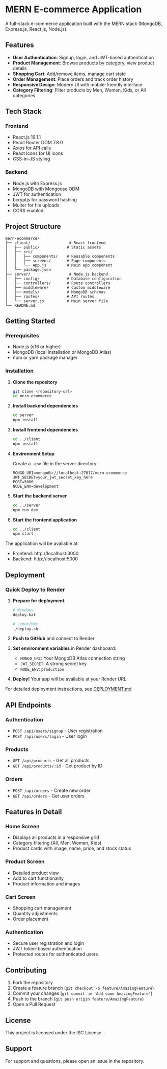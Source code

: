 # MERN E-commerce Application

A full-stack e-commerce application built with the MERN stack (MongoDB, Express.js, React.js, Node.js).

## Features

- **User Authentication**: Signup, login, and JWT-based authentication
- **Product Management**: Browse products by category, view product details
- **Shopping Cart**: Add/remove items, manage cart state
- **Order Management**: Place orders and track order history
- **Responsive Design**: Modern UI with mobile-friendly interface
- **Category Filtering**: Filter products by Men, Women, Kids, or All categories

## Tech Stack

### Frontend
- React.js 19.1.1
- React Router DOM 7.8.0
- Axios for API calls
- React Icons for UI icons
- CSS-in-JS styling

### Backend
- Node.js with Express.js
- MongoDB with Mongoose ODM
- JWT for authentication
- bcryptjs for password hashing
- Multer for file uploads
- CORS enabled

## Project Structure

```
mern-ecommerce/
├── client/                 # React frontend
│   ├── public/            # Static assets
│   ├── src/
│   │   ├── components/    # Reusable components
│   │   ├── screens/       # Page components
│   │   └── App.js         # Main app component
│   └── package.json
├── server/                 # Node.js backend
│   ├── config/            # Database configuration
│   ├── controllers/       # Route controllers
│   ├── middleware/        # Custom middleware
│   ├── models/            # MongoDB schemas
│   ├── routes/            # API routes
│   └── server.js          # Main server file
└── README.md
```

## Getting Started

### Prerequisites
- Node.js (v16 or higher)
- MongoDB (local installation or MongoDB Atlas)
- npm or yarn package manager

### Installation

1. **Clone the repository**
   ```bash
   git clone <repository-url>
   cd mern-ecommerce
   ```

2. **Install backend dependencies**
   ```bash
   cd server
   npm install
   ```

3. **Install frontend dependencies**
   ```bash
   cd ../client
   npm install
   ```

4. **Environment Setup**
   
   Create a `.env` file in the server directory:
   ```env
   MONGO_URI=mongodb://localhost:27017/mern-ecommerce
   JWT_SECRET=your_jwt_secret_key_here
   PORT=5000
   NODE_ENV=development
   ```

5. **Start the backend server**
   ```bash
   cd ../server
   npm run dev
   ```

6. **Start the frontend application**
   ```bash
   cd ../client
   npm start
   ```

The application will be available at:
- Frontend: http://localhost:3000
- Backend: http://localhost:5000

## Deployment

### Quick Deploy to Render

1. **Prepare for deployment**:
   ```bash
   # Windows
   deploy.bat
   
   # Linux/Mac
   ./deploy.sh
   ```

2. **Push to GitHub** and connect to Render

3. **Set environment variables** in Render dashboard:
   - `MONGO_URI`: Your MongoDB Atlas connection string
   - `JWT_SECRET`: A strong secret key
   - `NODE_ENV`: `production`

4. **Deploy!** Your app will be available at your Render URL

For detailed deployment instructions, see [DEPLOYMENT.md](./DEPLOYMENT.md)

## API Endpoints

### Authentication
- `POST /api/users/signup` - User registration
- `POST /api/users/login` - User login

### Products
- `GET /api/products` - Get all products
- `GET /api/products/:id` - Get product by ID

### Orders
- `POST /api/orders` - Create new order
- `GET /api/orders` - Get user orders

## Features in Detail

### Home Screen
- Displays all products in a responsive grid
- Category filtering (All, Men, Women, Kids)
- Product cards with image, name, price, and stock status

### Product Screen
- Detailed product view
- Add to cart functionality
- Product information and images

### Cart Screen
- Shopping cart management
- Quantity adjustments
- Order placement

### Authentication
- Secure user registration and login
- JWT token-based authentication
- Protected routes for authenticated users

## Contributing

1. Fork the repository
2. Create a feature branch (`git checkout -b feature/AmazingFeature`)
3. Commit your changes (`git commit -m 'Add some AmazingFeature'`)
4. Push to the branch (`git push origin feature/AmazingFeature`)
5. Open a Pull Request

## License

This project is licensed under the ISC License.

## Support

For support and questions, please open an issue in the repository.
